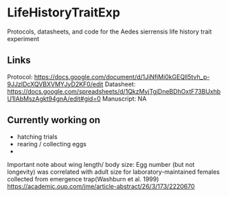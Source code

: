 # LifeHistoryTraitExp
Protocols, datasheets, and code for the Aedes sierrensis life history trait experiment 

## Links ##
Protocol: https://docs.google.com/document/d/1JiNfjMi0kGEQll5tvh_p-9JJzIDcXQVBXVMYJyD2KF0/edit
Datasheet: https://docs.google.com/spreadsheets/d/1QkzMyjTgjDneBDhOxtF73BUxhbU1lAbMszAgkt94gnA/edit#gid=0
Manuscript: NA

## Currently working on ##
- hatching trials
- rearing / collecting eggs
- 


Important note about wing length/ body size: 
 Egg number (but not longevity) was correlated with adult size for laboratory-maintained females collected from emergence trap(Washburn et al. 1999)
 https://academic.oup.com/jme/article-abstract/26/3/173/2220670
 
